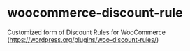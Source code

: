 # woocommerce-discount-rule
Customized form of Discount Rules for WooCommerce (https://wordpress.org/plugins/woo-discount-rules/)
